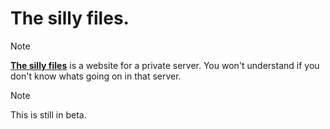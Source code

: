 # The silly files.



>[!NOTE]
>[**The silly files**](https://omatsucks.github.io/theSillyFiles/) is a website for a private server. You won't understand if you don't know whats going on in that server.

>[!NOTE]
>This is still in beta. 
